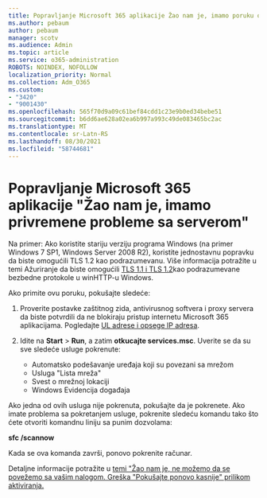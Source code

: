 ```yaml
---
title: Popravljanje Microsoft 365 aplikacije Žao nam je, imamo poruku o privremenim problemima sa serverom
ms.author: pebaum
author: pebaum
manager: scotv
ms.audience: Admin
ms.topic: article
ms.service: o365-administration
ROBOTS: NOINDEX, NOFOLLOW
localization_priority: Normal
ms.collection: Adm_O365
ms.custom:
- "3420"
- "9001430"
ms.openlocfilehash: 565f70d9a09c61bef84cdd1c23e9b0ed34bebe51
ms.sourcegitcommit: b6dd6ae628a02ea6b997a993c49de083465bc2ac
ms.translationtype: MT
ms.contentlocale: sr-Latn-RS
ms.lasthandoff: 08/30/2021
ms.locfileid: "58744681"
---
```

# <a name="fixing-the-microsoft-365-apps-sorry-we-are-having-temporary-server-issues-message"></a>Popravljanje Microsoft 365 aplikacije "Žao nam je, imamo privremene probleme sa serverom"

Na primer: Ako koristite stariju verziju programa Windows (na primer Windows 7 SP1, Windows Server 2008 [](https://download.microsoft.com/download/0/6/5/0658B1A7-6D2E-474F-BC2C-D69E5B9E9A68/MicrosoftEasyFix51044.msi) R2), koristite jednostavnu popravku da biste omogućili TLS 1.2 kao podrazumevanu. Više informacija potražite u temi Ažuriranje da biste omogućili [TLS 1.1 i TLS 1.2](https://support.microsoft.com/topic/update-to-enable-tls-1-1-and-tls-1-2-as-default-secure-protocols-in-winhttp-in-windows-c4bd73d2-31d7-761e-0178-11268bb10392)kao podrazumevane bezbedne protokole u winHTTP-u Windows.

Ako primite ovu poruku, pokušajte sledeće:

1. Proverite postavke zaštitnog zida, antivirusnog softvera i proxy servera da biste potvrdili da ne blokiraju pristup internetu Microsoft 365 aplikacijama. Pogledajte [UL adrese i opsege IP adresa](https://docs.microsoft.com/office365/enterprise/urls-and-ip-address-ranges).

2. Idite na **Start**  >  **Run**, a zatim **otkucajte services.msc**. Uverite se da su sve sledeće usluge pokrenute:
    - Automatsko podešavanje uređaja koji su povezani sa mrežom
    - Usluga "Lista mreža"
    - Svest o mrežnoj lokaciji
    - Windows Evidencija događaja

Ako jedna od ovih usluga nije pokrenuta, pokušajte da je pokrenete. Ako imate problema sa pokretanjem usluge, pokrenite sledeću komandu tako što ćete otvoriti komandnu liniju sa punim dozvolama:

**sfc /scannow**

Kada se ova komanda završi, ponovo pokrenite računar.

Detaljne informacije potražite u [temi "Žao nam je, ne možemo da se povežemo sa vašim nalogom. Greška "Pokušajte ponovo kasnije" prilikom aktiviranja.](https://docs.microsoft.com/office/troubleshoot/activation-installation/issue-when-activate-office-from-office-365)